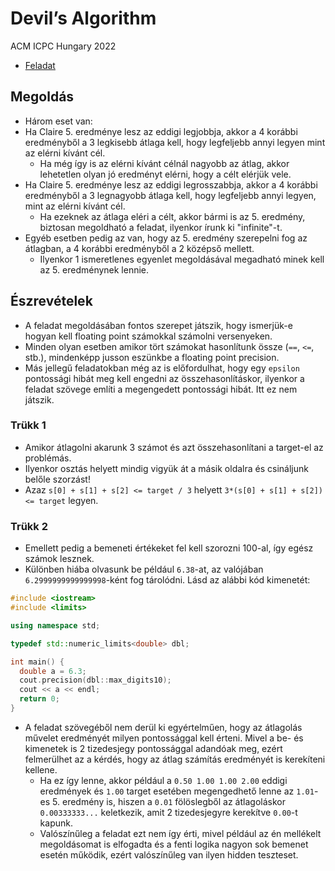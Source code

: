 # Devil’s Algorithm

ACM ICPC Hungary 2022

- [Feladat](https://domjudge.cms.inf.elte.hu/public/problems/42/text)

## Megoldás

- Három eset van:
- Ha Claire 5. eredménye lesz az eddigi legjobbja, akkor a 4 korábbi eredményből a 3 legkisebb átlaga kell, hogy legfeljebb annyi legyen mint az elérni kívánt cél.
  - Ha még így is az elérni kívánt célnál nagyobb az átlag, akkor lehetetlen olyan jó eredményt elérni, hogy a célt elérjük vele.
- Ha Claire 5. eredménye lesz az eddigi legrosszabbja, akkor a 4 korábbi eredményből a 3 legnagyobb átlaga kell, hogy legfeljebb annyi legyen, mint az elérni kívánt cél.
  - Ha ezeknek az átlaga eléri a célt, akkor bármi is az 5. eredmény, biztosan megoldható a feladat, ilyenkor írunk ki "infinite"-t.
- Egyéb esetben pedig az van, hogy az 5. eredmény szerepelni fog az átlagban, a 4 korábbi eredményből a 2 középső mellett.
  - Ilyenkor 1 ismeretlenes egyenlet megoldásával megadható minek kell az 5. eredménynek lennie.

## Észrevételek

- A feladat megoldásában fontos szerepet játszik, hogy ismerjük-e hogyan kell floating point számokkal számolni versenyeken.
- Minden olyan esetben amikor tört számokat hasonlítunk össze (`==`, `<=`, stb.), mindenképp jusson eszünkbe a floating point precision.
- Más jellegű feladatokban még az is előfordulhat, hogy egy `epsilon` pontossági hibát meg kell engedni az összehasonlításkor, ilyenkor a feladat szövege említi a megengedett pontossági hibát. Itt ez nem játszik.

### Trükk 1

- Amikor átlagolni akarunk 3 számot és azt összehasonlítani a target-el az problémás.
- Ilyenkor osztás helyett mindig vigyük át a másik oldalra és csináljunk belőle szorzást!
- Azaz `s[0] + s[1] + s[2] <= target / 3` helyett `3*(s[0] + s[1] + s[2]) <= target` legyen.

### Trükk 2

- Emellett pedig a bemeneti értékeket fel kell szorozni 100-al, így egész számok lesznek.
- Különben hiába olvasunk be például `6.38`-at, az valójában `6.2999999999999998`-ként fog tárolódni. Lásd az alábbi kód kimenetét:

```cpp
#include <iostream>
#include <limits>

using namespace std;

typedef std::numeric_limits<double> dbl;

int main() {
  double a = 6.3;
  cout.precision(dbl::max_digits10);
  cout << a << endl;
  return 0;
}
```

- A feladat szövegéből nem derül ki egyértelműen, hogy az átlagolás művelet eredményét milyen pontossággal kell érteni. Mivel a be- és kimenetek is $2$ tizedesjegy pontossággal adandóak meg, ezért felmerülhet az a kérdés, hogy az átlag számítás eredményét is kerekíteni kellene.
  - Ha ez így lenne, akkor például a `0.50 1.00 1.00 2.00` eddigi eredmények és `1.00` target esetében megengedhető lenne az `1.01`-es 5. eredmény is, hiszen a `0.01` fölöslegből az átlagoláskor `0.00333333...` keletkezik, amit 2 tizedesjegyre kerekítve `0.00`-t kapunk.
  - Valószínűleg a feladat ezt nem így érti, mivel például az én mellékelt megoldásomat is elfogadta és a fenti logika nagyon sok bemenet esetén működik, ezért valószínűleg van ilyen hidden teszteset.

